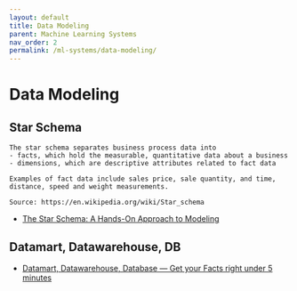 ```yaml
---
layout: default
title: Data Modeling
parent: Machine Learning Systems
nav_order: 2
permalink: /ml-systems/data-modeling/
---
```


# Data Modeling

## Star Schema

```
The star schema separates business process data into 
- facts, which hold the measurable, quantitative data about a business
- dimensions, which are descriptive attributes related to fact data

Examples of fact data include sales price, sale quantity, and time, distance, speed and weight measurements.

Source: https://en.wikipedia.org/wiki/Star_schema
```

- [The Star Schema: A Hands-On Approach to Modeling](https://medium.com/mlearning-ai/the-star-schema-a-hands-on-approach-to-modeling-fcf9e87edc08)

## Datamart, Datawarehouse, DB
- [Datamart, Datawarehouse, Database — Get your Facts right under 5 minutes](https://dhavalthakur.medium.com/datamart-datawarehouse-database-get-your-facts-right-under-5-minutes-903ff4dc8d12)